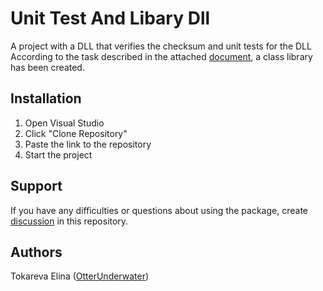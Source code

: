 # Unit Test And Libary Dll
A project with a DLL that verifies the checksum and unit tests for the DLL
According to the task described in the attached [document](https://github.com/OtterUnderwater/ControlSumVIN/blob/master/VIN.pdf), a class library has been created.

## Installation
1. Open Visual Studio
2. Click "Clone Repository"
3. Paste the link to the repository
4. Start the project

## Support
If you have any difficulties or questions about using the package, create 
[discussion](https://github.com/OtterUnderwater/UnitTestAndLibaryDll/issues/new/choose) in this repository.

## Authors
Tokareva Elina ([OtterUnderwater](https://github.com/OtterUnderwater))
